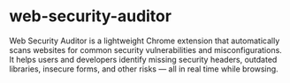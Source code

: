 # web-security-auditor
Web Security Auditor is a lightweight Chrome extension that automatically scans websites for common security vulnerabilities and misconfigurations. It helps users and developers identify missing security headers, outdated libraries, insecure forms, and other risks — all in real time while browsing.
